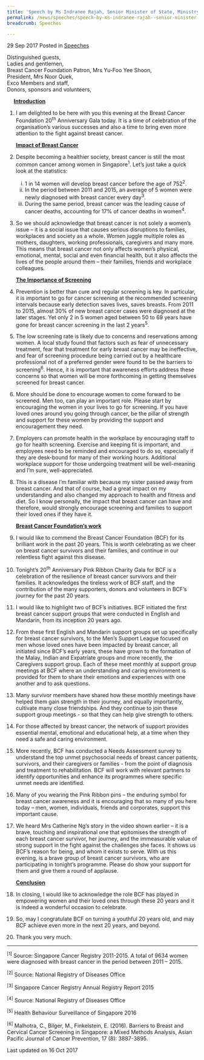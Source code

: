 ```yaml
---
title: 'Speech by Ms Indranee Rajah, Senior Minister of State, Ministry of Law and Ministry of Finance, at the Breast Cancer Foundation 20th Anniversary Pink Ribbon Charity Gala, 29 Sep 2017'
permalink: /news/speeches/speech-by-ms-indranee-rajah--senior-minister-of-state--ministry-
breadcrumb: Speeches

---
```



29 Sep 2017 Posted in [Speeches](/news/speeches)

Distinguished guests,  
Ladies and gentlemen,  
Breast Cancer Foundation Patron, Mrs Yu-Foo Yee Shoon,  
President, Mrs Noor Quek,  
Exco Members and staff,  
Donors, sponsors and volunteers,  


<p style="margin-left: 18px"><u><strong>Introduction</strong></u></p>


 1. I am delighted to be here with you this evening at the Breast Cancer Foundation 20<sup>th</sup> Anniversary Gala today. It is a time of celebration of the organisation’s various successes and also a time to bring even more attention to the fight against breast cancer.
    
    **<u>Impact of Breast Cancer</u>**


2. Despite becoming a healthier society, breast cancer is still the most common cancer among women in Singapore<sup>1</sup>. Let’s just take a quick look at the statistics:
   <ol style="list-style-type: lower-roman">
   <li>1 in 14 women will develop breast cancer before the age of 752<sup>2</sup>.</li>
   <li> In the period between 2011 and 2015, an average of 5 women were newly diagnosed with breast cancer every day<sup>3</sup>.</li>
   <li>During the same period, breast cancer was the leading cause of cancer deaths, accounting for 17% of cancer deaths in                women<sup>4</sup>.</li>
   </ol>


 3. So we should acknowledge that breast cancer is not solely a women’s issue – it is a social issue that causes serious disruptions to families, workplaces and society as a whole. Women juggle multiple roles as mothers, daughters, working professionals, caregivers and many more. This means that breast cancer not only affects women’s physical, emotional, mental, social and even financial health, but it also affects the lives of the people around them – their families, friends and workplace colleagues.
 
    **<u>The Importance of Screening</u>**


 4. Prevention is better than cure and regular screening is key. In particular, it is important to go for cancer screening at the recommended screening intervals because early detection saves lives, saves breasts. From 2011 to 2015, almost 30% of new breast cancer cases were diagnosed at the later stages. Yet only 2 in 5 women aged between 50 to 69 years have gone for breast cancer screening in the last 2 years<sup>5</sup>. 

 

 5. The low screening rate is likely due to concerns and reservations among women. A local study found that factors such as fear of unnecessary treatment, fear that treatment for early breast cancer may be ineffective, and fear of screening procedure being carried out by a healthcare professional not of a preferred gender were found to be the barriers to screening<sup>6</sup>. Hence, it is important that awareness efforts address these concerns so that women will be more forthcoming in getting themselves screened for breast cancer.

 

 6. More should be done to encourage women to come forward to be screened. Men too, can play an important role. Please start by encouraging the women in your lives to go for screening. If you have loved ones around you going through cancer, be the pillar of strength and support for these women by providing the support and encouragement they need.

 

 7. Employers can promote health in the workplace by encouraging staff to go for health screening. Exercise and keeping fit is important, and employees need to be reminded and encouraged to do so, especially if they are desk-bound for many of their working hours. Additional workplace support for those undergoing treatment will be well-meaning and I’m sure, well-appreciated.

 

 8. This is a disease I’m familiar with because my sister passed away from breast cancer. And that of course, had a great impact on my understanding and also changed my approach to health and fitness and diet. So I know personally, the impact that breast cancer can have and therefore, would strongly encourage screening and families to support their loved ones if they have it.
    
    **<u>Breast Cancer Foundation’s work</u>**


 9. I would like to commend the Breast Cancer Foundation (BCF) for its brilliant work in the past 20 years. This is worth celebrating as we cheer on breast cancer survivors and their families, and continue in our relentless fight against this disease.

 

10. Tonight’s 20<sup>th</sup> Anniversary Pink Ribbon Charity Gala for BCF is a celebration of the resilience of breast cancer survivors and their families. It acknowledges the tireless work of BCF staff, and the contribution of the many supporters, donors and volunteers in BCF’s journey for the past 20 years.

 

11. I would like to highlight two of BCF’s initiatives. BCF initiated the first breast cancer support groups that were conducted in English and Mandarin, from its inception 20 years ago.


12. From these first English and Mandarin support groups set up specifically for breast cancer survivors, to the Men’s Support League focused on men whose loved ones have been impacted by breast cancer, all initiated since BCF’s early years, these have grown to the formation of the Malay, Indian and Expatriate groups and more recently, the Caregivers support group.  Each of these meet monthly at support group meetings at BCF where an understanding and caring environment is provided for them to share their emotions and experiences with one another and to ask questions. 

 

13. Many survivor members have shared how these monthly meetings have helped them gain strength in their journey, and equally importantly, cultivate many close friendships. And they continue to join these support group meetings - so that they can help give strength to others.

 

14. For those affected by breast cancer, the network of support provides essential mental, emotional and educational help, at a time when they need a safe and caring environment.

 

15. More recently, BCF has conducted a Needs Assessment survey to understand the top unmet psychosocial needs of breast cancer patients, survivors, and their caregivers or families - from the point of diagnosis and treatment to rehabilitation. BCF will work with relevant partners to identify opportunities and enhance its programmes where specific unmet needs are identified.

 

16. Many of you wearing the Pink Ribbon pins – the enduring symbol for breast cancer awareness and it is encouraging that so many of you here today – men, women, individuals, friends and corporates, support this important cause.

 

17. We heard Mrs Catherine Ng’s story in the video shown earlier – it is a brave, touching and inspirational one that epitomises the strength of each breast cancer survivor, her journey, and the immeasurable value of strong support in the fight against the challenges she faces. It shows us BCF’s reason for being, and whom it exists to serve. With us this evening, is a brave group of breast cancer survivors, who are participating in tonight’s programme. Please do show your support for them and give them a round of applause.
    

    **<u>Conclusion</u>**

18. In closing, I would like to acknowledge the role BCF has played in empowering women and their loved ones through these 20 years and it is indeed a wonderful occasion to celebrate.

 

19. So, may I congratulate BCF on turning a youthful 20 years old, and may BCF achieve even more in the next 20 years, and beyond.

 
20. Thank you very much.

---

<sup>[1]</sup> Source:  Singapore Cancer Registry 2011-2015. A total of 9634 women were diagnosed with breast cancer in the period between 2011 – 2015.

<sup>[2]</sup> Source:  National Registry of Diseases Office

<sup>[3]</sup> Singapore Cancer Registry Annual Registry Report 2015

<sup>[4]</sup> Source: National Registry of Diseases Office

<sup>[5]</sup> Health Behaviour Surveillance of Singapore 2016

<sup>[6]</sup> Malhotra, C., Bilger, M., Finkelstein, E. (2016). Barriers to Breast and Cervical Cancer Screening in Singapore: a Mixed Methods Analysis, Asian Pacific Journal of Cancer Prevention, 17 (8): 3887-3895.

<p class="right-side-updated">Last updated on 16 Oct 2017</p>


